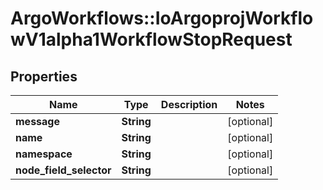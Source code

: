 # ArgoWorkflows::IoArgoprojWorkflowV1alpha1WorkflowStopRequest

## Properties
Name | Type | Description | Notes
------------ | ------------- | ------------- | -------------
**message** | **String** |  | [optional] 
**name** | **String** |  | [optional] 
**namespace** | **String** |  | [optional] 
**node_field_selector** | **String** |  | [optional] 


